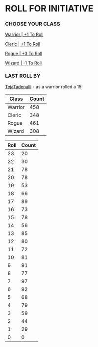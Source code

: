 # ROLL FOR INITIATIVE
### CHOOSE YOUR CLASS

[Warrior | +1 To Roll](https://github.com/benjaminsampica/benjaminsampica/issues/new?title=roll%7Cwarrior&body=Just+click+%27Submit+new+issue%27.)

[Cleric | +1 To Roll](https://github.com/benjaminsampica/benjaminsampica/issues/new?title=roll%7Ccleric&body=Just+click+%27Submit+new+issue%27.)

[Rogue | +3 To Roll](https://github.com/benjaminsampica/benjaminsampica/issues/new?title=roll%7Crogue&body=Just+click+%27Submit+new+issue%27.)

[Wizard | -1 To Roll](https://github.com/benjaminsampica/benjaminsampica/issues/new?title=roll%7Cwizard&body=Just+click+%27Submit+new+issue%27.)
### LAST ROLL BY
[TejaTadepalli](https://www.github.com/TejaTadepalli) - as a warrior rolled a 15!

|Class|Count|
|-|-|
|Warrior|458|
|Cleric|348|
|Rogue|461|
|Wizard|308|

|Roll|Count|
|-|-|
|23|20
|22|30
|21|78
|20|78
|19|53
|18|66
|17|89
|16|73
|15|78
|14|56
|13|85
|12|80
|11|72
|10|81
|9|91
|8|77
|7|97
|6|92
|5|68
|4|79
|3|59
|2|44
|1|29
|0|0

